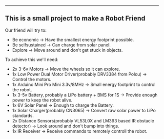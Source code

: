 ----------------------------------------------
This is a small project to make a Robot Friend
----------------------------------------------

Our friend will try to:
- Be economic -> Have the smallest energy footprint possible.
- Be selfsustained -> Can charge from solar panel.
- Explore -> Move around and don't get stuck in objects.

To achieve this we'll need:
- 2x 3-6v Motors -> Move the wheels so it can explore.
- 1x Low Power Dual Motor Driver(probably DRV3384 from Polou) -> Control the motors.
- 1x Arduino Mini Pro Mini 3.3v/8MHz -> Small energy footprint to control the robot.
- 1x 3-5v Battery, probably a LiPo battery + BMS for 1S -> Provide enough power to keep the robot alive.
- 1x 6V Solar Panel -> Enough to charge the Battery.
- 1x Solar Charger(probably CN3065) -> Convert raw solar power to LiPo standards.
- 2x Distance Sensors(probably VL53L0X and LM393 based IR obstacle detector) -> Look around and don't bump into things.
- 1x IR Receiver -> Receive commands to remotely controll the robot.